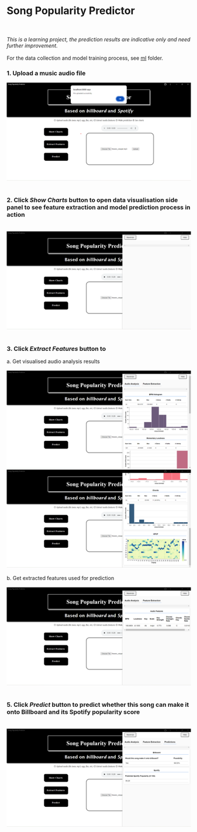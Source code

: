 # Song Popularity Predictor<br><br>
*This is a learning project, the prediction results are indicative only and need further improvement.*<br><br>
For the data collection and model training process, see [ml](/ml) folder.
### 1. Upload a music audio file
   ![user interface](img/1.png)<br><br>
### 2. Click *Show Charts* button to open data visualisation side panel to see feature extraction and model prediction process in action<br><br>
   ![data visualisatin panel](img/2.png)<br><br>
### 3. Click *Extract Features* button to
   a. Get visualised audio analysis results<br><br>
   ![audio analysis](img/3.png)
   ![audio analysis](img/4.png)<br><br>
   b. Get extracted features used for prediction<br><br>
   ![extracted features](img/5.png)<br><br>
### 5. Click *Predict* button to predict whether this song can make it onto Billboard and its Spotify popularity score<br><br>
   ![predictions](img/6.png)
